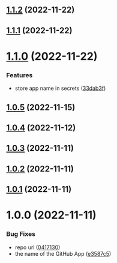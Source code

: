 ## [1.1.2](https://github.com/wow-actions/app-token/compare/v1.1.1...v1.1.2) (2022-11-22)

## [1.1.1](https://github.com/wow-actions/app-token/compare/v1.1.0...v1.1.1) (2022-11-22)

# [1.1.0](https://github.com/wow-actions/app-token/compare/v1.0.5...v1.1.0) (2022-11-22)


### Features

* store app name in secrets ([33dab3f](https://github.com/wow-actions/app-token/commit/33dab3ff6abce8a7aacdeca7da98c6f7b6c95719))

## [1.0.5](https://github.com/wow-actions/app-token/compare/v1.0.4...v1.0.5) (2022-11-15)

## [1.0.4](https://github.com/wow-actions/app-token/compare/v1.0.3...v1.0.4) (2022-11-12)

## [1.0.3](https://github.com/wow-actions/app-token/compare/v1.0.2...v1.0.3) (2022-11-11)

## [1.0.2](https://github.com/wow-actions/app-token/compare/v1.0.1...v1.0.2) (2022-11-11)

## [1.0.1](https://github.com/wow-actions/app-token/compare/v1.0.0...v1.0.1) (2022-11-11)

# 1.0.0 (2022-11-11)


### Bug Fixes

* repo url ([0417130](https://github.com/wow-actions/app-token/commit/041713029465b8b4f3b943525d97cd704549d290))
* the name of the GitHub App ([e3587c5](https://github.com/wow-actions/app-token/commit/e3587c5c176c7c8e1d16f65f08202364b31d12a0))
